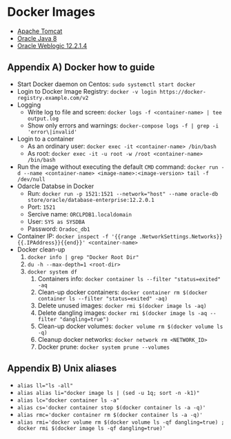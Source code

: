 # Docker Images

* [Apache Tomcat](/apache-tomcat)
* [Oracle Java 8](/oracle-java-8)
* [Oracle Weblogic 12.2.1.4](/oracle-weblogic-12.2.1.4)

## Appendix A) Docker how to guide
* Start Docker daemon on Centos: `sudo systemctl start docker`
* Login to Docker Image Registry: `docker -v login https://docker-registry.example.com/v2`
* Logging
    * Write log to file and screen: `docker logs -f <container-name> | tee output.log`
    * Show only errors and warnings: `docker-compose logs -f | grep -i 'error\|invalid'`
* Login to a container 
    * As an ordinary user: `docker exec -it <container-name> /bin/bash`
    * As root: `docker exec -it -u root -w /root <container-name> /bin/bash`
* Run the image without executing the default `CMD` command: `docker run -d --name <container-name> <image-name>:<image-version> tail -f /dev/null`
* Odarcle Databse in Docker
    * Run: `docker run -p 1521:1521 --network="host" --name oracle-db store/oracle/database-enterprise:12.2.0.1`
    * Port: `1521`
    * Sercive name: `ORCLPDB1.localdomain`
    * User: `SYS as SYSDBA`
    * Password: `Oradoc_db1`
* Container IP: `docker inspect -f '{{range .NetworkSettings.Networks}}{{.IPAddress}}{{end}}' <container-name>`
* Docker clean-up
    1. `docker info | grep "Docker Root Dir"`
    1. `du -h --max-depth=1 <root-dir>`
    1. `docker system df`
        1. Containers info: `docker container ls --filter "status=exited" -aq` 
        1. Clean-up docker containers: `docker container rm $(docker container ls --filter "status=exited" -aq)`
        1. Delete unused images: `docker rmi $(docker image ls -aq)` 
        1. Delete dangling images: `docker rmi $(docker image ls -aq --filter "dangling=true")`
        1. Clean-up docker volumes: `docker volume rm $(docker volume ls -q)`
        1. Cleanup docker networks: `docker network rm <NETWORK_ID>`
        1. Docker prune: `docker system prune --volumes`

## Appendix B) Unix aliases
* `alias ll="ls -all"`
* `alias alias li="docker image ls | (sed -u 1q; sort -n -k1)"`
* `alias lc="docker container ls -a"`
* `alias cs='docker container stop $(docker container ls -a -q)'`
* `alias rmc='docker container rm $(docker container ls -a -q)'`
* `alias rmi='docker volume rm $(docker volume ls -qf dangling=true) ; docker rmi $(docker image ls -qf dangling=true)'`
